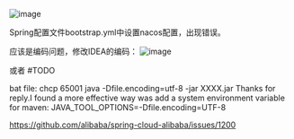 ![image](https://user-images.githubusercontent.com/30398606/179889758-a2172247-50a0-405d-bc23-66f8d599169c.png)

Spring配置文件bootstrap.yml中设置nacos配置，出现错误。

应该是编码问题，修改IDEA的编码：
![image](https://user-images.githubusercontent.com/30398606/179895323-4404ef4b-31ca-4518-92b6-a67f89f39d17.png)

或者
#TODO

bat file:
chcp 65001
java -Dfile.encoding=utf-8 -jar XXXX.jar
Thanks for reply.I found a more effective way was add a system environment variable for maven:
JAVA_TOOL_OPTIONS=-Dfile.encoding=UTF-8

https://github.com/alibaba/spring-cloud-alibaba/issues/1200
